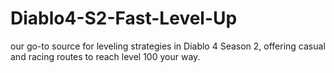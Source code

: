 # Diablo4-S2-Fast-Level-Up
our go-to source for leveling strategies in Diablo 4 Season 2, offering casual and racing routes to reach level 100 your way.
